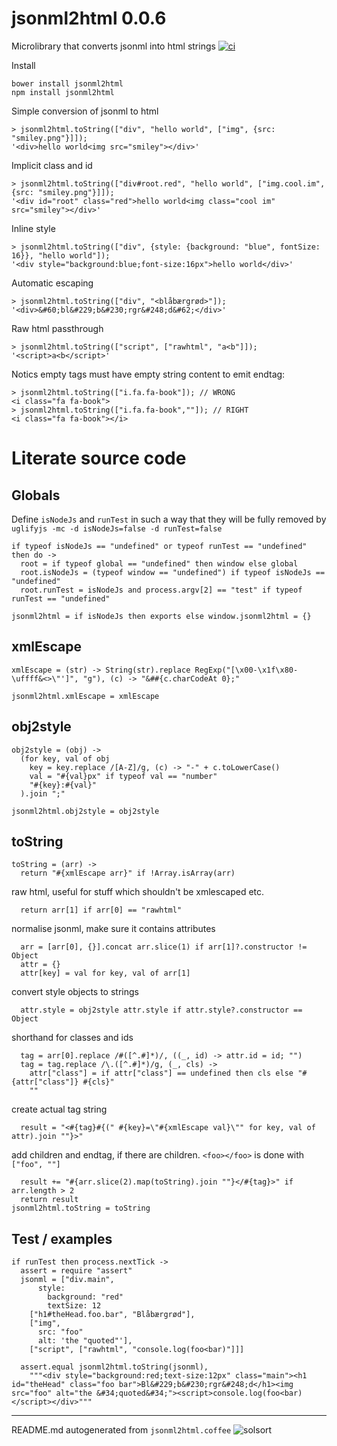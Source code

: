# jsonml2html 0.0.6

Microlibrary that converts jsonml into html strings
[![ci](https://secure.travis-ci.org/rasmuserik/jsonml2html.png)](http://travis-ci.org/rasmuserik/jsonml2html)


Install

    bower install jsonml2html
    npm install jsonml2html


Simple conversion of jsonml to html

    > jsonml2html.toString(["div", "hello world", ["img", {src: "smiley.png"}]]);
    '<div>hello world<img src="smiley"></div>'

Implicit class and id

    > jsonml2html.toString(["div#root.red", "hello world", ["img.cool.im", {src: "smiley.png"}]]);
    '<div id="root" class="red">hello world<img class="cool im" src="smiley"></div>'

Inline style

    > jsonml2html.toString(["div", {style: {background: "blue", fontSize: 16}}, "hello world"]);
    '<div style="background:blue;font-size:16px">hello world</div>'

Automatic escaping

    > jsonml2html.toString(["div", "<blåbærgrød>"]);
    '<div>&#60;bl&#229;b&#230;rgr&#248;d&#62;</div>'

Raw html passthrough

    > jsonml2html.toString(["script", ["rawhtml", "a<b"]]);
    '<script>a<b</script>'

Notics empty tags must have empty string content to emit endtag:

    > jsonml2html.toString(["i.fa.fa-book"]); // WRONG
    <i class="fa fa-book">
    > jsonml2html.toString(["i.fa.fa-book",""]); // RIGHT
    <i class="fa fa-book"></i>

# Literate source code

## Globals

Define `isNodeJs` and `runTest` in such a way that they will be fully removed by `uglifyjs -mc -d isNodeJs=false -d runTest=false `


    if typeof isNodeJs == "undefined" or typeof runTest == "undefined" then do ->
      root = if typeof global == "undefined" then window else global
      root.isNodeJs = (typeof window == "undefined") if typeof isNodeJs == "undefined"
      root.runTest = isNodeJs and process.argv[2] == "test" if typeof runTest == "undefined"
    
    jsonml2html = if isNodeJs then exports else window.jsonml2html = {}

## xmlEscape

    xmlEscape = (str) -> String(str).replace RegExp("[\x00-\x1f\x80-\uffff&<>\"']", "g"), (c) -> "&##{c.charCodeAt 0};"
    
    jsonml2html.xmlEscape = xmlEscape

## obj2style

    obj2style = (obj) ->
      (for key, val of obj
        key = key.replace /[A-Z]/g, (c) -> "-" + c.toLowerCase()
        val = "#{val}px" if typeof val == "number"
        "#{key}:#{val}"
      ).join ";"
    
    jsonml2html.obj2style = obj2style

## toString

    toString = (arr) ->
      return "#{xmlEscape arr}" if !Array.isArray(arr)

raw html, useful for stuff which shouldn't be xmlescaped etc.

      return arr[1] if arr[0] == "rawhtml"

normalise jsonml, make sure it contains attributes

      arr = [arr[0], {}].concat arr.slice(1) if arr[1]?.constructor != Object
      attr = {}
      attr[key] = val for key, val of arr[1]

convert style objects to strings

      attr.style = obj2style attr.style if attr.style?.constructor == Object

shorthand for classes and ids

      tag = arr[0].replace /#([^.#]*)/, ((_, id) -> attr.id = id; "")
      tag = tag.replace /\.([^.#]*)/g, (_, cls) ->
        attr["class"] = if attr["class"] == undefined then cls else "#{attr["class"]} #{cls}"
        ""

create actual tag string

      result = "<#{tag}#{(" #{key}=\"#{xmlEscape val}\"" for key, val of attr).join ""}>"

add children and endtag, if there are children. `<foo></foo>` is done with `["foo", ""]`

      result += "#{arr.slice(2).map(toString).join ""}</#{tag}>" if arr.length > 2
      return result
    jsonml2html.toString = toString
    
    

## Test / examples

    if runTest then process.nextTick ->
      assert = require "assert"
      jsonml = ["div.main",
          style:
            background: "red"
            textSize: 12
        ["h1#theHead.foo.bar", "Blåbærgrød"],
        ["img",
          src: "foo"
          alt: 'the "quoted"'],
        ["script", ["rawhtml", "console.log(foo<bar)"]]]
          
      assert.equal jsonml2html.toString(jsonml),
        """<div style="background:red;text-size:12px" class="main"><h1 id="theHead" class="foo bar">Bl&#229;b&#230;rgr&#248;d</h1><img src="foo" alt="the &#34;quoted&#34;"><script>console.log(foo<bar)</script></div>"""
    
    
    
    
    

----

README.md autogenerated from `jsonml2html.coffee` ![solsort](https://ssl.solsort.com/_reputil_rasmuserik_jsonml2html.png)
